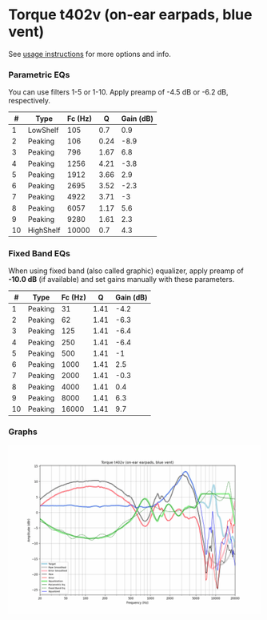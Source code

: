 # Torque t402v (on-ear earpads, blue vent)
See [usage instructions](https://github.com/jaakkopasanen/AutoEq#usage) for more options and info.

### Parametric EQs
You can use filters 1-5 or 1-10. Apply preamp of -4.5 dB or -6.2 dB, respectively.

|   # | Type      |   Fc (Hz) |    Q |   Gain (dB) |
|-----|-----------|-----------|------|-------------|
|   1 | LowShelf  |       105 | 0.7  |         0.9 |
|   2 | Peaking   |       106 | 0.24 |        -8.9 |
|   3 | Peaking   |       796 | 1.67 |         6.8 |
|   4 | Peaking   |      1256 | 4.21 |        -3.8 |
|   5 | Peaking   |      1912 | 3.66 |         2.9 |
|   6 | Peaking   |      2695 | 3.52 |        -2.3 |
|   7 | Peaking   |      4922 | 3.71 |        -3   |
|   8 | Peaking   |      6057 | 1.17 |         5.6 |
|   9 | Peaking   |      9280 | 1.61 |         2.3 |
|  10 | HighShelf |     10000 | 0.7  |         4.3 |

### Fixed Band EQs
When using fixed band (also called graphic) equalizer, apply preamp of **-10.0 dB** (if available) and set gains manually with these parameters.

|   # | Type    |   Fc (Hz) |    Q |   Gain (dB) |
|-----|---------|-----------|------|-------------|
|   1 | Peaking |        31 | 1.41 |        -4.2 |
|   2 | Peaking |        62 | 1.41 |        -6.3 |
|   3 | Peaking |       125 | 1.41 |        -6.4 |
|   4 | Peaking |       250 | 1.41 |        -6.4 |
|   5 | Peaking |       500 | 1.41 |        -1   |
|   6 | Peaking |      1000 | 1.41 |         2.5 |
|   7 | Peaking |      2000 | 1.41 |        -0.3 |
|   8 | Peaking |      4000 | 1.41 |         0.4 |
|   9 | Peaking |      8000 | 1.41 |         6.3 |
|  10 | Peaking |     16000 | 1.41 |         9.7 |

### Graphs
![](./Torque%20t402v%20(on-ear%20earpads,%20blue%20vent).png)
